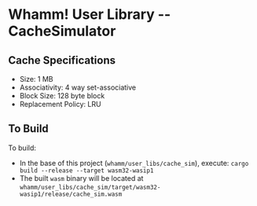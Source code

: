 # Whamm! User Library -- CacheSimulator #

## Cache Specifications ##

- Size: 1 MB
- Associativity: 4 way set-associative
- Block Size: 128 byte block
- Replacement Policy: LRU

## To Build ##

To build:
- In the base of this project (`whamm/user_libs/cache_sim`), execute: `cargo build --release --target wasm32-wasip1`
- The built `wasm` binary will be located at `whamm/user_libs/cache_sim/target/wasm32-wasip1/release/cache_sim.wasm`
